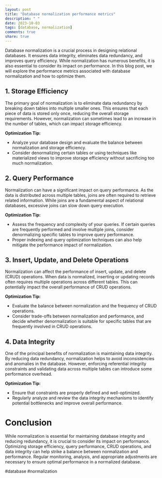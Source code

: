 ```yaml
---
layout: post
title: "Database normalization performance metrics"
description: " "
date: 2023-10-03
tags: [database, normalization]
comments: true
share: true
---
```


Database normalization is a crucial process in designing relational databases. It ensures data integrity, eliminates data redundancy, and improves query efficiency. While normalization has numerous benefits, it is also essential to consider its impact on performance. In this blog post, we will explore the performance metrics associated with database normalization and how to optimize them.

## 1. Storage Efficiency

The primary goal of normalization is to eliminate data redundancy by breaking down tables into multiple smaller ones. This ensures that each piece of data is stored only once, reducing the overall storage requirements. However, normalization can sometimes lead to an increase in the number of tables, which can impact storage efficiency.

**Optimization Tip:**
- Analyze your database design and evaluate the balance between normalization and storage efficiency.
- Consider denormalizing certain tables or using techniques like materialized views to improve storage efficiency without sacrificing too much normalization.

## 2. Query Performance

Normalization can have a significant impact on query performance. As the data is distributed across multiple tables, joins are often required to retrieve related information. While joins are a fundamental aspect of relational databases, excessive joins can slow down query execution.

**Optimization Tip:**
- Assess the frequency and complexity of your queries. If certain queries are frequently performed and involve multiple joins, consider denormalizing specific tables to improve query performance.
- Proper indexing and query optimization techniques can also help mitigate the performance impact of normalization.

## 3. Insert, Update, and Delete Operations

Normalization can affect the performance of insert, update, and delete (CRUD) operations. When data is normalized, inserting or updating records often requires multiple operations across different tables. This can potentially impact the overall performance of CRUD operations.

**Optimization Tip:**
- Evaluate the balance between normalization and the frequency of CRUD operations.
- Consider trade-offs between normalization and performance, and decide whether denormalization is suitable for specific tables that are frequently involved in CRUD operations.

## 4. Data Integrity

One of the principal benefits of normalization is maintaining data integrity. By reducing data redundancy, normalization helps to avoid inconsistencies and anomalies in the database. However, enforcing referential integrity constraints and validating data across multiple tables can introduce some performance overhead.

**Optimization Tip:**
- Ensure that constraints are properly defined and well-optimized.
- Regularly analyze and review the data integrity mechanisms to identify potential bottlenecks and improve overall performance.

# Conclusion

While normalization is essential for maintaining database integrity and reducing redundancy, it is crucial to consider its impact on performance. Optimizing storage efficiency, query performance, CRUD operations, and data integrity can help strike a balance between normalization and performance. Regular monitoring, analysis, and appropriate adjustments are necessary to ensure optimal performance in a normalized database.

#database #normalization